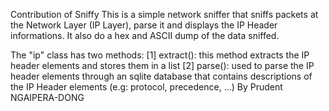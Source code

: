 Contribution of Sniffy
This is a simple network sniffer that sniffs packets at the Network Layer (IP Layer), parse it and displays the IP Header informations. It also do a hex and ASCII dump of the data sniffed.

The "ip" class has two methods: [1] extract(): this method extracts the IP header elements and stores them in a list [2] parse(): used to parse the IP header elements through an sqlite database that contains descriptions of the IP Header elements (e.g: protocol, precedence, ...)
By Prudent NGAIPERA-DONG 
